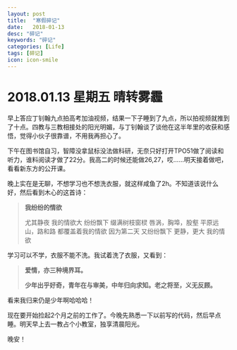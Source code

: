 ```yaml
---
layout: post
title:  "寒假碎记"
date:   2018-01-13
desc: "碎记"
keywords: "碎记"
categories: [Life]
tags: [碎记]
icon: icon-smile
---
```


# 2018.01.13 星期五 晴转雾霾

早上答应丁钊翰九点拍高考加油视频，结果一下子睡到了九点，所以拍视频就推到了十点。四教与三教相接处的阳光明媚，与丁钊翰谈了谈他在这半年里的收获和感悟，觉得小伙子很靠谱，不用我再担心了。

下午在图书馆自习，智障没拿鼠标没法做科研，无奈只好打开TPO51做了阅读和听力，谁料阅读才做了22分。我高二的时候还能做26,27，哎……明天接着做吧，看看新东方的公开课。

晚上实在是无聊，不想学习也不想洗衣服，就这样咸鱼了2h。不知道该说什么好，然后看到木心的这首诗：

> **我纷纷的情欲**
>
> 尤其静夜
> 我的情欲大
> 纷纷飘下
> 缀满树枝窗棂
> 唇涡，胸埠，股壑
> 平原远山，路和路
> 都覆盖着我的情欲
> 因为第二天
> 又纷纷飘下
> 更静，更大
> 我的情欲

学习可以不学，衣服不能不洗。我试着洗了衣服，又看到：

> **爱情，亦三种境界耳。**
>
> **少年出乎好奇，青年在与审美，中年归向求知。老之将至，义无反顾。**

看来我归来仍是少年啊哈哈哈！

现在要开始捡起2个月之前的工作了。今晚先熟悉一下以前写的代码，然后早点睡。明天早上去一教占个小教室，独享清晨阳光。

晚安！